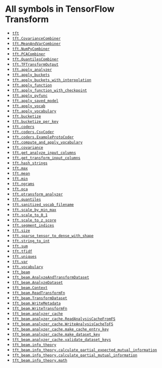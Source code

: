 # All symbols in TensorFlow Transform

*  <a href="./tft.md"><code>tft</code></a>
*  <a href="./tft/CovarianceCombiner.md"><code>tft.CovarianceCombiner</code></a>
*  <a href="./tft/MeanAndVarCombiner.md"><code>tft.MeanAndVarCombiner</code></a>
*  <a href="./tft/NumPyCombiner.md"><code>tft.NumPyCombiner</code></a>
*  <a href="./tft/PCACombiner.md"><code>tft.PCACombiner</code></a>
*  <a href="./tft/QuantilesCombiner.md"><code>tft.QuantilesCombiner</code></a>
*  <a href="./tft/TFTransformOutput.md"><code>tft.TFTransformOutput</code></a>
*  <a href="./tft/apply_analyzer.md"><code>tft.apply_analyzer</code></a>
*  <a href="./tft/apply_buckets.md"><code>tft.apply_buckets</code></a>
*  <a href="./tft/apply_buckets_with_interpolation.md"><code>tft.apply_buckets_with_interpolation</code></a>
*  <a href="./tft/apply_function.md"><code>tft.apply_function</code></a>
*  <a href="./tft/apply_function_with_checkpoint.md"><code>tft.apply_function_with_checkpoint</code></a>
*  <a href="./tft/apply_pyfunc.md"><code>tft.apply_pyfunc</code></a>
*  <a href="./tft/apply_saved_model.md"><code>tft.apply_saved_model</code></a>
*  <a href="./tft/apply_vocab.md"><code>tft.apply_vocab</code></a>
*  <a href="./tft/apply_vocabulary.md"><code>tft.apply_vocabulary</code></a>
*  <a href="./tft/bucketize.md"><code>tft.bucketize</code></a>
*  <a href="./tft/bucketize_per_key.md"><code>tft.bucketize_per_key</code></a>
*  <a href="./tft/coders.md"><code>tft.coders</code></a>
*  <a href="./tft/coders/CsvCoder.md"><code>tft.coders.CsvCoder</code></a>
*  <a href="./tft/coders/ExampleProtoCoder.md"><code>tft.coders.ExampleProtoCoder</code></a>
*  <a href="./tft/compute_and_apply_vocabulary.md"><code>tft.compute_and_apply_vocabulary</code></a>
*  <a href="./tft/covariance.md"><code>tft.covariance</code></a>
*  <a href="./tft/get_analyze_input_columns.md"><code>tft.get_analyze_input_columns</code></a>
*  <a href="./tft/get_transform_input_columns.md"><code>tft.get_transform_input_columns</code></a>
*  <a href="./tft/hash_strings.md"><code>tft.hash_strings</code></a>
*  <a href="./tft/max.md"><code>tft.max</code></a>
*  <a href="./tft/mean.md"><code>tft.mean</code></a>
*  <a href="./tft/min.md"><code>tft.min</code></a>
*  <a href="./tft/ngrams.md"><code>tft.ngrams</code></a>
*  <a href="./tft/pca.md"><code>tft.pca</code></a>
*  <a href="./tft/ptransform_analyzer.md"><code>tft.ptransform_analyzer</code></a>
*  <a href="./tft/quantiles.md"><code>tft.quantiles</code></a>
*  <a href="./tft/sanitized_vocab_filename.md"><code>tft.sanitized_vocab_filename</code></a>
*  <a href="./tft/scale_by_min_max.md"><code>tft.scale_by_min_max</code></a>
*  <a href="./tft/scale_to_0_1.md"><code>tft.scale_to_0_1</code></a>
*  <a href="./tft/scale_to_z_score.md"><code>tft.scale_to_z_score</code></a>
*  <a href="./tft/segment_indices.md"><code>tft.segment_indices</code></a>
*  <a href="./tft/size.md"><code>tft.size</code></a>
*  <a href="./tft/sparse_tensor_to_dense_with_shape.md"><code>tft.sparse_tensor_to_dense_with_shape</code></a>
*  <a href="./tft/string_to_int.md"><code>tft.string_to_int</code></a>
*  <a href="./tft/sum.md"><code>tft.sum</code></a>
*  <a href="./tft/tfidf.md"><code>tft.tfidf</code></a>
*  <a href="./tft/uniques.md"><code>tft.uniques</code></a>
*  <a href="./tft/var.md"><code>tft.var</code></a>
*  <a href="./tft/vocabulary.md"><code>tft.vocabulary</code></a>
*  <a href="./tft_beam.md"><code>tft_beam</code></a>
*  <a href="./tft_beam/AnalyzeAndTransformDataset.md"><code>tft_beam.AnalyzeAndTransformDataset</code></a>
*  <a href="./tft_beam/AnalyzeDataset.md"><code>tft_beam.AnalyzeDataset</code></a>
*  <a href="./tft_beam/Context.md"><code>tft_beam.Context</code></a>
*  <a href="./tft_beam/ReadTransformFn.md"><code>tft_beam.ReadTransformFn</code></a>
*  <a href="./tft_beam/TransformDataset.md"><code>tft_beam.TransformDataset</code></a>
*  <a href="./tft_beam/WriteMetadata.md"><code>tft_beam.WriteMetadata</code></a>
*  <a href="./tft_beam/WriteTransformFn.md"><code>tft_beam.WriteTransformFn</code></a>
*  <a href="./tft_beam/analyzer_cache.md"><code>tft_beam.analyzer_cache</code></a>
*  <a href="./tft_beam/analyzer_cache/ReadAnalysisCacheFromFS.md"><code>tft_beam.analyzer_cache.ReadAnalysisCacheFromFS</code></a>
*  <a href="./tft_beam/analyzer_cache/WriteAnalysisCacheToFS.md"><code>tft_beam.analyzer_cache.WriteAnalysisCacheToFS</code></a>
*  <a href="./tft_beam/analyzer_cache/make_cache_entry_key.md"><code>tft_beam.analyzer_cache.make_cache_entry_key</code></a>
*  <a href="./tft_beam/analyzer_cache/make_dataset_key.md"><code>tft_beam.analyzer_cache.make_dataset_key</code></a>
*  <a href="./tft_beam/analyzer_cache/validate_dataset_keys.md"><code>tft_beam.analyzer_cache.validate_dataset_keys</code></a>
*  <a href="./tft_beam/info_theory.md"><code>tft_beam.info_theory</code></a>
*  <a href="./tft_beam/info_theory/calculate_partial_expected_mutual_information.md"><code>tft_beam.info_theory.calculate_partial_expected_mutual_information</code></a>
*  <a href="./tft_beam/info_theory/calculate_partial_mutual_information.md"><code>tft_beam.info_theory.calculate_partial_mutual_information</code></a>
*  <a href="./tft_beam/info_theory/math.md"><code>tft_beam.info_theory.math</code></a>